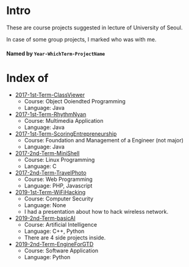 # Intro
These are course projects suggested in lecture of University of Seoul.

In case of some group projects, I marked who was with me.

#### Named by `Year-WhichTerm-ProjectName`

# Index of
- [2017-1st-Term-ClassViewer](./2017-1st-Term-ClassViewer)
    - Course: Object Ooiendted Programming
    - Language: Java
- [2017-1st-Term-RhythmNyan](./2017-1st-Term-RhythmNyan)
    - Course: Multimedia Application
    - Language: Java
- [2017-1st-Term-ScoringEntrepreneurship](./2017-1st-Term-ScoringEntrepreneurship)
    - Course: Foundation and Management of a Engineer (not major)
    - Language: Java
- [2017-2nd-Term-MiniShell](./2017-2nd-Term-MiniShell)
    - Course: Linux Programming
    - Language: C
- [2017-2nd-Term-TravelPhoto](./2017-2nd-Term-TravelPhoto)
    - Course: Web Programming
    - Language: PHP, Javascript
- [2019-1st-Term-WiFiHacking](./2019-1st-Term-WiFiHacking)
    - Course: Computer Security
    - Language: None
    - I had a presentation about how to hack wireless network.
- [2019-2nd-Term-basicAI](./2019-2nd-Term-basicAI)
    - Course: Artificial Intelligence
    - Language: C++, Python
    - There are 4 side projects inside.
- [2019-2nd-Term-EngineForGTD](./2019-2nd-Term-EngineForGTD)
    - Course: Software Application
    - Language: Python